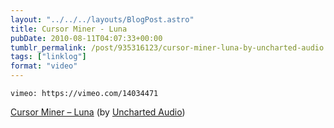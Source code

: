 ```yaml
---
layout: "../../../layouts/BlogPost.astro"
title: Cursor Miner - Luna
pubDate: 2010-08-11T04:07:33+00:00
tumblr_permalink: /post/935316123/cursor-miner-luna-by-uncharted-audio
tags: ["linklog"]
format: "video"
---
```


`vimeo: https://vimeo.com/14034471`

[Cursor Miner &#8211; Luna][1] (by [Uncharted Audio][2])

[1]: https://vimeo.com/14034471
[2]: https://vimeo.com/unchartedaudio
